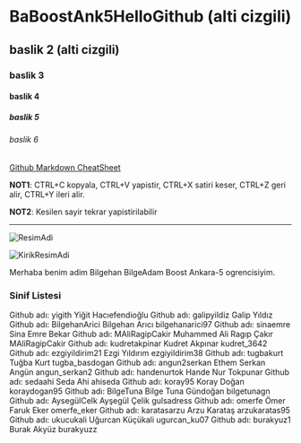 # BaBoostAnk5HelloGithub (alti cizgili)
## baslik 2 (alti cizgili)
### baslik 3
#### baslik 4
##### baslik 5 
###### baslik 6

[Github Markdown CheatSheet](https://guides.github.com/pdfs/markdown-cheatsheet-online.pdf)

**NOT1**: CTRL+C kopyala, CTRL+V yapistir, CTRL+X satiri keser, CTRL+Z geri alir, CTRL+Y ileri alir.

**NOT2**: Kesilen sayir tekrar yapistirilabilir

----
![ResimAdi](https://raw.githubusercontent.com/gist/ManulMax/2d20af60d709805c55fd784ca7cba4b9/raw/bcfeac7604f674ace63623106eb8bb8471d844a6/github.gif)

![KirikResimAdi]()

Merhaba benim adim Bilgehan BilgeAdam Boost Ankara-5 ogrencisiyim.

### Sinif Listesi
Github adı: yigith Yiğit Hacıefendioğlu
Github adı: galipyildiz Galip Yıldız
Github adı: BilgehanArici Bilgehan Arıcı bilgehanarici97
Github adı: sinaemre Sina Emre Bekar
Github adı: MAliRagipCakir Muhammed Ali Ragıp Çakır MAliRagipCakir
Github adı: kudretakpinar Kudret Akpınar kudret_3642
Github adı: ezgiyildirim21 Ezgi Yıldırım ezgiyildirim38
Github adı: tugbakurt Tuğba Kurt tugba_basdogan
Github adı: angun2serkan Ethem Serkan Angün angun_serkan2
Github adı: handenurtok Hande Nur Tokpunar
Github adı: sedaahi Seda Ahi ahiseda
Github adı: koray95 Koray Doğan koraydogan95
Github adı: BilgeTuna Bilge Tuna Gündoğan bilgetunagn
Github adı: AysegülCelk Ayşegül Çelik gulsadress
Github adı: omerfe Ömer Faruk Eker omerfe_eker
Github adı: karatasarzu Arzu Karataş arzukaratas95
Github adı: ukucukali Uğurcan Küçükali ugurcan_ku07
Github adı: burakyuz1 Burak Akyüz burakyuzz
